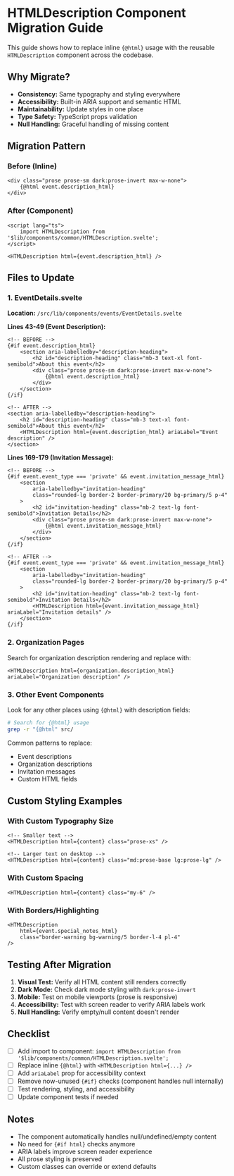 # HTMLDescription Component Migration Guide

This guide shows how to replace inline `{@html}` usage with the reusable `HTMLDescription` component across the codebase.

## Why Migrate?

- **Consistency:** Same typography and styling everywhere
- **Accessibility:** Built-in ARIA support and semantic HTML
- **Maintainability:** Update styles in one place
- **Type Safety:** TypeScript props validation
- **Null Handling:** Graceful handling of missing content

## Migration Pattern

### Before (Inline)

```svelte
<div class="prose prose-sm dark:prose-invert max-w-none">
	{@html event.description_html}
</div>
```

### After (Component)

```svelte
<script lang="ts">
	import HTMLDescription from '$lib/components/common/HTMLDescription.svelte';
</script>

<HTMLDescription html={event.description_html} />
```

## Files to Update

### 1. EventDetails.svelte

**Location:** `/src/lib/components/events/EventDetails.svelte`

**Lines 43-49 (Event Description):**

```svelte
<!-- BEFORE -->
{#if event.description_html}
	<section aria-labelledby="description-heading">
		<h2 id="description-heading" class="mb-3 text-xl font-semibold">About this event</h2>
		<div class="prose prose-sm dark:prose-invert max-w-none">
			{@html event.description_html}
		</div>
	</section>
{/if}

<!-- AFTER -->
<section aria-labelledby="description-heading">
	<h2 id="description-heading" class="mb-3 text-xl font-semibold">About this event</h2>
	<HTMLDescription html={event.description_html} ariaLabel="Event description" />
</section>
```

**Lines 169-179 (Invitation Message):**

```svelte
<!-- BEFORE -->
{#if event.event_type === 'private' && event.invitation_message_html}
	<section
		aria-labelledby="invitation-heading"
		class="rounded-lg border-2 border-primary/20 bg-primary/5 p-4"
	>
		<h2 id="invitation-heading" class="mb-2 text-lg font-semibold">Invitation Details</h2>
		<div class="prose prose-sm dark:prose-invert max-w-none">
			{@html event.invitation_message_html}
		</div>
	</section>
{/if}

<!-- AFTER -->
{#if event.event_type === 'private' && event.invitation_message_html}
	<section
		aria-labelledby="invitation-heading"
		class="rounded-lg border-2 border-primary/20 bg-primary/5 p-4"
	>
		<h2 id="invitation-heading" class="mb-2 text-lg font-semibold">Invitation Details</h2>
		<HTMLDescription html={event.invitation_message_html} ariaLabel="Invitation details" />
	</section>
{/if}
```

### 2. Organization Pages

Search for organization description rendering and replace with:

```svelte
<HTMLDescription html={organization.description_html} ariaLabel="Organization description" />
```

### 3. Other Event Components

Look for any other places using `{@html}` with description fields:

```bash
# Search for {@html} usage
grep -r "{@html" src/
```

Common patterns to replace:

- Event descriptions
- Organization descriptions
- Invitation messages
- Custom HTML fields

## Custom Styling Examples

### With Custom Typography Size

```svelte
<!-- Smaller text -->
<HTMLDescription html={content} class="prose-xs" />

<!-- Larger text on desktop -->
<HTMLDescription html={content} class="md:prose-base lg:prose-lg" />
```

### With Custom Spacing

```svelte
<HTMLDescription html={content} class="my-6" />
```

### With Borders/Highlighting

```svelte
<HTMLDescription
	html={event.special_notes_html}
	class="border-warning bg-warning/5 border-l-4 pl-4"
/>
```

## Testing After Migration

1. **Visual Test:** Verify all HTML content still renders correctly
2. **Dark Mode:** Check dark mode styling with `dark:prose-invert`
3. **Mobile:** Test on mobile viewports (prose is responsive)
4. **Accessibility:** Test with screen reader to verify ARIA labels work
5. **Null Handling:** Verify empty/null content doesn't render

## Checklist

- [ ] Add import to component: `import HTMLDescription from '$lib/components/common/HTMLDescription.svelte';`
- [ ] Replace inline `{@html}` with `<HTMLDescription html={...} />`
- [ ] Add `ariaLabel` prop for accessibility context
- [ ] Remove now-unused `{#if}` checks (component handles null internally)
- [ ] Test rendering, styling, and accessibility
- [ ] Update component tests if needed

## Notes

- The component automatically handles null/undefined/empty content
- No need for `{#if html}` checks anymore
- ARIA labels improve screen reader experience
- All prose styling is preserved
- Custom classes can override or extend defaults
